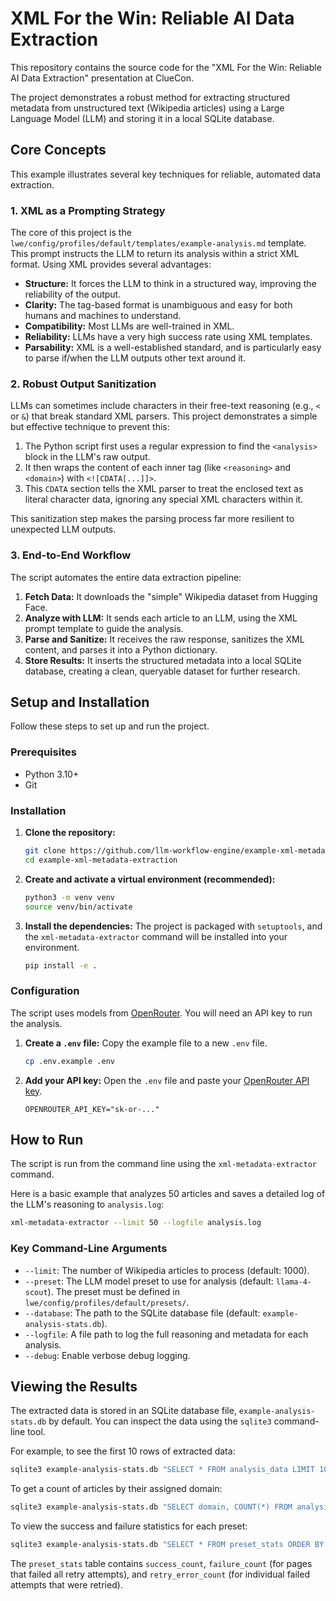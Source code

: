# XML For the Win: Reliable AI Data Extraction

This repository contains the source code for the "XML For the Win: Reliable AI Data Extraction" presentation at ClueCon.

The project demonstrates a robust method for extracting structured metadata from unstructured text (Wikipedia articles) using a Large Language Model (LLM) and storing it in a local SQLite database.

## Core Concepts

This example illustrates several key techniques for reliable, automated data extraction.

### 1. XML as a Prompting Strategy

The core of this project is the `lwe/config/profiles/default/templates/example-analysis.md` template. This prompt instructs the LLM to return its analysis within a strict XML format. Using XML provides several advantages:
-   **Structure:** It forces the LLM to think in a structured way, improving the reliability of the output.
-   **Clarity:** The tag-based format is unambiguous and easy for both humans and machines to understand.
-   **Compatibility:** Most LLMs are well-trained in XML.
-   **Reliability:** LLMs have a very high success rate using XML templates.
-   **Parsability:** XML is a well-established standard, and is particularly easy to parse if/when the LLM outputs other text around it.

### 2. Robust Output Sanitization

LLMs can sometimes include characters in their free-text reasoning (e.g., `<` or `&`) that break standard XML parsers. This project demonstrates a simple but effective technique to prevent this:
1.  The Python script first uses a regular expression to find the `<analysis>` block in the LLM's raw output.
2.  It then wraps the content of each inner tag (like `<reasoning>` and `<domain>`) with `<![CDATA[...]]>`.
3.  This `CDATA` section tells the XML parser to treat the enclosed text as literal character data, ignoring any special XML characters within it.

This sanitization step makes the parsing process far more resilient to unexpected LLM outputs.

### 3. End-to-End Workflow

The script automates the entire data extraction pipeline:

1.  **Fetch Data:** It downloads the "simple" Wikipedia dataset from Hugging Face.
2.  **Analyze with LLM:** It sends each article to an LLM, using the XML prompt template to guide the analysis.
3.  **Parse and Sanitize:** It receives the raw response, sanitizes the XML content, and parses it into a Python dictionary.
4.  **Store Results:** It inserts the structured metadata into a local SQLite database, creating a clean, queryable dataset for further research.

## Setup and Installation

Follow these steps to set up and run the project.

### Prerequisites

-   Python 3.10+
-   Git

### Installation

1.  **Clone the repository:**
    ```bash
    git clone https://github.com/llm-workflow-engine/example-xml-metadata-extraction.git
    cd example-xml-metadata-extraction
    ```

2.  **Create and activate a virtual environment (recommended):**
    ```bash
    python3 -m venv venv
    source venv/bin/activate
    ```

3.  **Install the dependencies:**
    The project is packaged with `setuptools`, and the `xml-metadata-extractor` command will be installed into your environment.
    ```bash
    pip install -e .
    ```

### Configuration

The script uses models from [OpenRouter](https://openrouter.ai/). You will need an API key to run the analysis.

1.  **Create a `.env` file:**
    Copy the example file to a new `.env` file.
    ```bash
    cp .env.example .env
    ```

2.  **Add your API key:**
    Open the `.env` file and paste your [OpenRouter API key](https://openrouter.ai/settings/keys).
    ```
    OPENROUTER_API_KEY="sk-or-..."
    ```

## How to Run

The script is run from the command line using the `xml-metadata-extractor` command.

Here is a basic example that analyzes 50 articles and saves a detailed log of the LLM's reasoning to `analysis.log`:
```bash
xml-metadata-extractor --limit 50 --logfile analysis.log
```

### Key Command-Line Arguments
-   `--limit`: The number of Wikipedia articles to process (default: 1000).
-   `--preset`: The LLM model preset to use for analysis (default: `llama-4-scout`). The preset must be defined in `lwe/config/profiles/default/presets/`.
-   `--database`: The path to the SQLite database file (default: `example-analysis-stats.db`).
-   `--logfile`: A file path to log the full reasoning and metadata for each analysis.
-   `--debug`: Enable verbose debug logging.

## Viewing the Results

The extracted data is stored in an SQLite database file, `example-analysis-stats.db` by default. You can inspect the data using the `sqlite3` command-line tool.

For example, to see the first 10 rows of extracted data:
```bash
sqlite3 example-analysis-stats.db "SELECT * FROM analysis_data LIMIT 10;"
```

To get a count of articles by their assigned domain:
```bash
sqlite3 example-analysis-stats.db "SELECT domain, COUNT(*) FROM analysis_data GROUP BY domain;"
```

To view the success and failure statistics for each preset:
```bash
sqlite3 example-analysis-stats.db "SELECT * FROM preset_stats ORDER BY success_count DESC;"
```
The `preset_stats` table contains `success_count`, `failure_count` (for pages that failed all retry attempts), and `retry_error_count` (for individual failed attempts that were retried).
